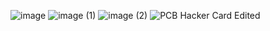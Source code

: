 ![image](https://github.com/user-attachments/assets/c1bc93bf-0fad-4301-b8fe-2c127f932c57)
![image (1)](https://github.com/user-attachments/assets/dfb02335-3339-422d-bb73-1c304c96e8d0)
![image (2)](https://github.com/user-attachments/assets/ff8a8e87-4b6e-429d-b9b0-4de1cd7eda01)
![PCB Hacker Card Edited](https://github.com/user-attachments/assets/a11e9223-c55f-44a6-9337-b1794b48969b)
